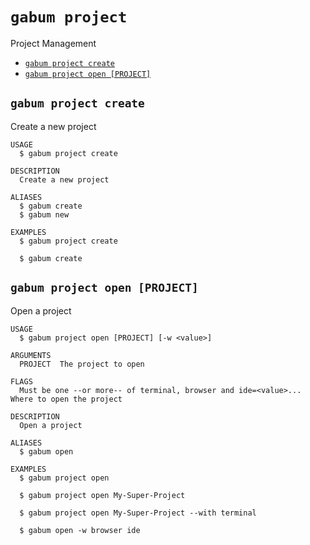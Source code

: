 `gabum project`
===============

Project Management

* [`gabum project create`](#gabum-project-create)
* [`gabum project open [PROJECT]`](#gabum-project-open-project)

## `gabum project create`

Create a new project

```
USAGE
  $ gabum project create

DESCRIPTION
  Create a new project

ALIASES
  $ gabum create
  $ gabum new

EXAMPLES
  $ gabum project create

  $ gabum create
```

## `gabum project open [PROJECT]`

Open a project

```
USAGE
  $ gabum project open [PROJECT] [-w <value>]

ARGUMENTS
  PROJECT  The project to open

FLAGS
  Must be one --or more-- of terminal, browser and ide=<value>...  Where to open the project

DESCRIPTION
  Open a project

ALIASES
  $ gabum open

EXAMPLES
  $ gabum project open

  $ gabum project open My-Super-Project

  $ gabum project open My-Super-Project --with terminal

  $ gabum open -w browser ide
```
